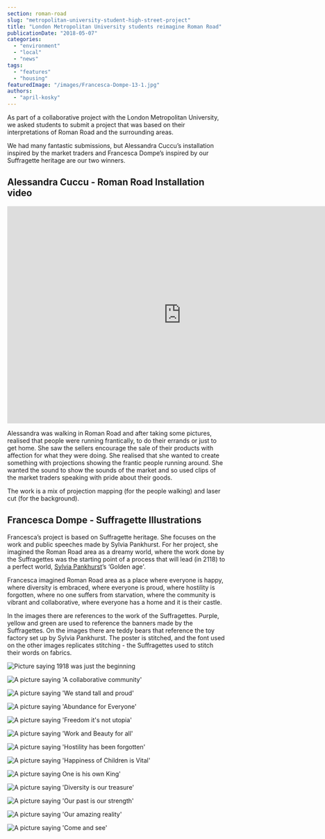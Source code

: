 ```yaml
---
section: roman-road
slug: "metropolitan-university-student-high-street-project"
title: "London Metropolitan University students reimagine Roman Road"
publicationDate: "2018-05-07"
categories: 
  - "environment"
  - "local"
  - "news"
tags: 
  - "features"
  - "housing"
featuredImage: "/images/Francesca-Dompe-13-1.jpg"
authors: 
  - "april-kosky"
---
```


As part of a collaborative project with the London Metropolitan University, we asked students to submit a project that was based on their interpretations of Roman Road and the surrounding areas.

We had many fantastic submissions, but Alessandra Cuccu’s installation inspired by the market traders and Francesca Dompe’s inspired by our Suffragette heritage are our two winners.

## Alessandra Cuccu - Roman Road Installation video

<iframe src="https://www.youtube.com/embed/w_qc78AyR8k" width="800" height="500" frameborder="0" allowfullscreen="allowfullscreen"><span data-mce-type="bookmark" style="display: inline-block; width: 0px; overflow: hidden; line-height: 0;" class="mce_SELRES_start">﻿</span><span data-mce-type="bookmark" style="display: inline-block; width: 0px; overflow: hidden; line-height: 0;" class="mce_SELRES_start">﻿</span></iframe>

 Alessandra was walking in Roman Road and after taking some pictures, realised that people were running frantically, to do their errands or just to get home. She saw the sellers encourage the sale of their products with affection for what they were doing. She realised that she wanted to create something with projections showing the frantic people running around. She wanted the sound to show the sounds of the market and so used clips of the market traders speaking with pride about their goods.

The work is a mix of projection mapping (for the people walking) and laser cut (for the background).

## Francesca Dompe - Suffragette Illustrations

Francesca’s project is based on Suffragette heritage. She focuses on the work and public speeches made by Sylvia Pankhurst. For her project, she imagined the Roman Road area as a dreamy world, where the work done by the Suffragettes was the starting point of a process that will lead (in 2118) to a perfect world, [Sylvia Pankhurst](https://romanroadlondon.com/bows-suffragette-secrets-sylvia-pankhurst-east-end-suffrage/)’s ‘Golden age'.

Francesca imagined Roman Road area as a place where everyone is happy, where diversity is embraced, where everyone is proud, where hostility is forgotten, where no one suffers from starvation, where the community is vibrant and collaborative, where everyone has a home and it is their castle.

In the images there are references to the work of the Suffragettes. Purple, yellow and green are used to reference the banners made by the Suffragettes. On the images there are teddy bears that reference the toy factory set up by Sylvia Pankhurst. The poster is stitched, and the font used on the other images replicates stitching - the Suffragettes used to stitch their words on fabrics.

![Picture saying 1918 was just the beginning](/images/Francesca-Dompe-1.jpg)

![A picture saying 'A collaborative community'](/images/Francesca-Dompe-2.jpg)

![A picture saying 'We stand tall and proud'](/images/Francesca-Dompe-3.jpg)

![A picture saying 'Abundance for Everyone'](/images/Francesca-Dompe-4.jpg)

![A picture saying 'Freedom it's not utopia'](/images/Francesca-Dompe-5.jpg)

![A picture saying 'Work and Beauty for all'](/images/Francesca-Dompe-6.jpg)

![A picture saying 'Hostility has been forgotten'](/images/Francesca-Dompe-7.jpg)

![A picture saying 'Happiness of Children is Vital'](/images/Francesca-Dompe-8.jpg)

![A picture saying One is his own King'](/images/Francesca-Dompe-9.jpg)

![A picture saying 'Diversity is our treasure'](/images/Francesca-Dompe-10.jpg)

![A picture saying 'Our past is our strength'](/images/Francesca-Dompe-11.jpg)

![A picture saying 'Our amazing reality'](/images/Francesca-Dompe-12.jpg)

![A picture saying 'Come and see'](/images/Francesca-Dompe-13-725x1024.jpg)
